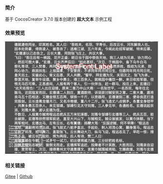 ### 简介
基于 CocosCreator 3.7.0 版本创建的 **超大文本** 示例工程

### 效果预览
![image](../../../image/202203/2022030201.jpg)

### 相关链接
[Gitee](https://gitee.com/mirrors_cocos-creator/example-cases/tree/v2.4.3/assets/cases/02_ui/02_label) | [Github](https://github.com/cocos-creator/example-cases/tree/v2.4.3/assets/cases/02_ui/02_label)